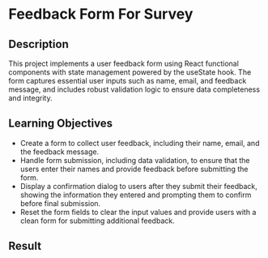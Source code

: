 # Feedback Form For Survey
## Description
This project implements a user feedback form using React functional components with state management powered by the useState hook. The form captures essential user inputs such as name, email, and feedback message, and includes robust validation logic to ensure data completeness and integrity.

## Learning Objectives
- Create a form to collect user feedback, including their name, email, and the feedback message.
- Handle form submission, including data validation, to ensure that the users enter their names and provide feedback before submitting the form.
- Display a confirmation dialog to users after they submit their feedback, showing the information they entered and prompting them to confirm before final submission.
- Reset the form fields to clear the input values and provide users with a clean form for submitting additional feedback.

## Result
